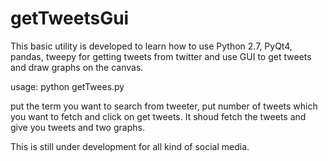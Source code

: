 # getTweetsGui

This basic utility is developed to learn how to use Python 2.7, PyQt4, pandas, tweepy for getting tweets from twitter and use GUI to get tweets and draw graphs on the canvas.

 usage: python getTwees.py
 
 put the term you want to search from tweeter, put number of tweets which you want to fetch and click on get tweets. It shoud fetch the tweets and give you tweets and two graphs.
 
 This is still under development for all kind of social media.